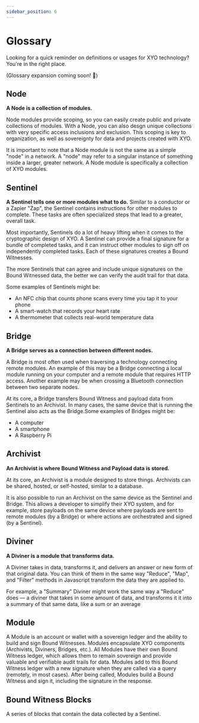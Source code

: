 ```yaml
---
sidebar_position: 6
---
```


# Glossary
Looking for a quick reminder on definitions or usages for XYO technology? You're in the right place.

(Glossary expansion coming soon! 🚧)

<!-- [TODO] — Complete the Glossary -->
<!-- [Maryann] — Add any words here you've seen questions about (or have a question about yourself!) -->

## Node
**A Node is a collection of modules.**

Node modules provide scoping, so you can easily create public and private collections of modules. With a Node, you can also desgn unique collections with very specific access inclusions and exclusion. This scoping is key to organization, as well as sovereignty for data and projects created with XYO.

It is important to note that a Node module is not the same as a simple "node" in a network. A "node" may refer to a singular instance of something inside a larger, greater network. A Node module is specifically a collection of XYO modules.

## Sentinel
**A Sentinel tells one or more modules what to do.**
Similar to a conductor or a Zapier "Zap", the Sentinel contains instructions for other modules to complete. These tasks are often specialized steps that lead to a greater, overall task.

Most importantly, Sentinels do a lot of heavy lifting when it comes to the cryptographic design of XYO. A Sentinel can provide a final signature for a bundle of completed tasks, and it can instruct other modules to sign off on independently completed tasks. Each of these signatures creates a Bound Witnesses.

The more Sentinels that can agree and include unique signatures on the Bound Witnessed data, the better we can verify the audit trail for that data.

 Some examples of Sentinels might be:

- An NFC chip that counts phone scans every time you tap it to your phone
- A smart-watch that records your heart rate
- A thermometer that collects real-world temperature data

## Bridge
**A Bridge serves as a connection between different nodes.**

A Bridge is most often used when traversing a technology connecting remote modules. An example of this may be a Bridge connecting a local module running on your computer and a remote module that requires HTTP access. Another example may be when crossing a Bluetooth connection between two separate nodes.

At its core, a Bridge transfers Bound Witness and payload data from Sentinels to an Archivist. In many cases, the same device that is running the Sentinel also acts as the Bridge.Some examples of Bridges might be:

- A computer
- A smartphone
- A Raspberry Pi

## Archivist
**An Archivist is where Bound Witness and Payload data is stored.**

At its core, an Archivist is a module designed to store things. Archivists can be shared, hosted, or self-hosted, similar to a database.

It is also possible to run an Archivist on the same device as the Sentinel and Bridge. This allows a developer to simplify their XYO system, and for example, store payloads on the same device where payloads are sent to remote modules (by a Bridge) or where actions are orchestrated and signed (by a Sentinel).

## Diviner
**A Diviner is a module that transforms data.**

A Diviner takes in data, transforms it, and delivers an answer or new form of that original data. You can think of them in the same way "Reduce", "Map", and "Filter" methods in Javascript transform the data they are applied to.

For example, a "Summary" Diviner might work the same way a "Reduce" does — a diviner that takes in some amount of data, and transforms it it into a summary of that same data, like a sum or an average


## Module
A Module is an account or wallet with a sovereign ledger and the ability to build and sign Bound Witnesses.
Modules encapsulate XYO components (Archivists, Diviners, Bridges, etc.). All Modules have their own Bound Witness ledger, which allows them to remain sovereign and provide valuable and verifiable audit trails for data. Modules add to this Bound Witness ledger with a new signature when they are called via a query (remotely, in most cases). After being called, Modules build a Bound Witness and sign it, including the signature in the response.

## Bound Witness Blocks
A series of blocks that contain the data collected by a Sentinel.
